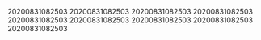 20200831082503
20200831082503
20200831082503
20200831082503
20200831082503
20200831082503
20200831082503
20200831082503
20200831082503
